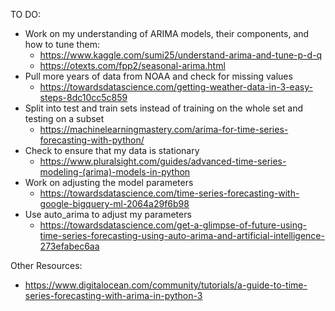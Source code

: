 TO DO:
- Work on my understanding of ARIMA models, their components, and how to tune them:
	- https://www.kaggle.com/sumi25/understand-arima-and-tune-p-d-q
	- https://otexts.com/fpp2/seasonal-arima.html
- Pull more years of data from NOAA and check for missing values
	- https://towardsdatascience.com/getting-weather-data-in-3-easy-steps-8dc10cc5c859
- Split into test and train sets instead of training on the whole set and testing on a subset
	- https://machinelearningmastery.com/arima-for-time-series-forecasting-with-python/
- Check to ensure that my data is stationary
	- https://www.pluralsight.com/guides/advanced-time-series-modeling-(arima)-models-in-python
- Work on adjusting the model parameters
	- https://towardsdatascience.com/time-series-forecasting-with-google-bigquery-ml-2064a29f6b98
- Use auto_arima to adjust my parameters
	- https://towardsdatascience.com/get-a-glimpse-of-future-using-time-series-forecasting-using-auto-arima-and-artificial-intelligence-273efabec6aa

Other Resources:
- https://www.digitalocean.com/community/tutorials/a-guide-to-time-series-forecasting-with-arima-in-python-3